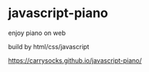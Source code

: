 # javascript-piano

enjoy piano on web 

build by html/css/javascript

https://carrysocks.github.io/javascript-piano/
